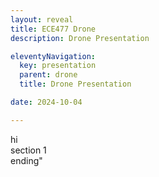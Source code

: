 ```yaml
---
layout: reveal
title: ECE477 Drone
description: Drone Presentation

eleventyNavigation:
  key: presentation
  parent: drone
  title: Drone Presentation

date: 2024-10-04

---
```


<div class="reveal">
    <div class="slides">
     hi
      <section>
        section 1
      </section>
      ending"
    </div>
  </div>